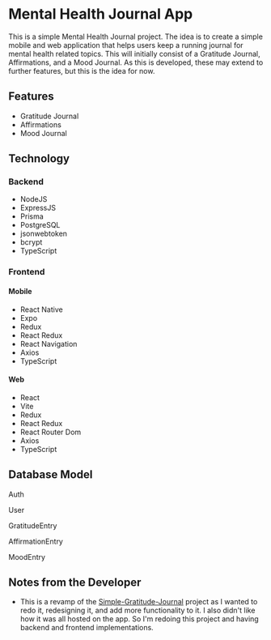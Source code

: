 # Mental Health Journal App

This is a simple Mental Health Journal project. The idea is to create a simple mobile and web application that helps users keep a running journal for mental health related topics. This will initially consist of a Gratitude Journal, Affirmations, and a Mood Journal. As this is developed, these may extend to further features, but this is the idea for now.

## Features

- Gratitude Journal
- Affirmations
- Mood Journal

## Technology

### Backend

- NodeJS
- ExpressJS
- Prisma
- PostgreSQL
- jsonwebtoken
- bcrypt
- TypeScript

### Frontend

#### Mobile

- React Native
- Expo
- Redux
- React Redux
- React Navigation
- Axios
- TypeScript

#### Web

- React
- Vite
- Redux
- React Redux
- React Router Dom
- Axios
- TypeScript

## Database Model

Auth

User

GratitudeEntry

AffirmationEntry

MoodEntry

## Notes from the Developer

- This is a revamp of the [Simple-Gratitude-Journal](https://github.com/EdwardRees/Simple-Gratitude-Journal) project as I wanted to redo it, redesigning it, and add more functionality to it. I also didn't like how it was all hosted on the app. So I'm redoing this project and having backend and frontend implementations.

